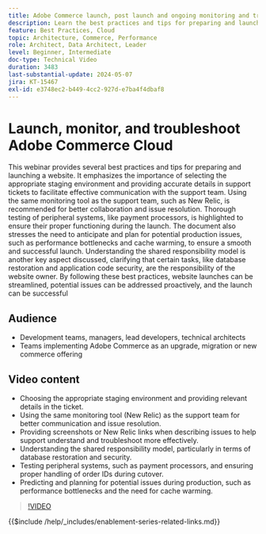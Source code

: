 ```yaml
---
title: Adobe Commerce launch, post launch and ongoing monitoring and troubleshooting
description: Learn the best practices and tips for preparing and launching a website. Learn about choosing the right staging environment, providing relevant details in support tickets, and using the same monitoring tool as the support team for better communication.
feature: Best Practices, Cloud
topic: Architecture, Commerce, Performance
role: Architect, Data Architect, Leader
level: Beginner, Intermediate
doc-type: Technical Video
duration: 3483
last-substantial-update: 2024-05-07
jira: KT-15467
exl-id: e3748ec2-b449-4cc2-927d-e7ba4f4dbaf8
---
```

# Launch, monitor, and troubleshoot Adobe Commerce Cloud

This webinar provides several best practices and tips for preparing and launching a website. It emphasizes the importance of selecting the appropriate staging environment and providing accurate details in support tickets to facilitate effective communication with the support team. Using the same monitoring tool as the support team, such as New Relic, is recommended for better collaboration and issue resolution. Thorough testing of peripheral systems, like payment processors, is highlighted to ensure their proper functioning during the launch. The document also stresses the need to anticipate and plan for potential production issues, such as performance bottlenecks and cache warming, to ensure a smooth and successful launch. Understanding the shared responsibility model is another key aspect discussed, clarifying that certain tasks, like database restoration and application code security, are the responsibility of the website owner. By following these best practices, website launches can be streamlined, potential issues can be addressed proactively, and the launch can be successful

## Audience

* Development teams, managers, lead developers, technical architects
* Teams implementing Adobe Commerce as an upgrade, migration or new commerce offering

## Video content

* Choosing the appropriate staging environment and providing relevant details in the ticket. 
* Using the same monitoring tool (New Relic) as the support team for better communication and issue resolution. 
* Providing screenshots or New Relic links when describing issues to help support understand and troubleshoot more effectively.
* Understanding the shared responsibility model, particularly in terms of database restoration and security.
* Testing peripheral systems, such as payment processors, and ensuring proper handling of order IDs during cutover.
* Predicting and planning for potential issues during production, such as performance bottlenecks and the need for cache warming.


>[!VIDEO](https://video.tv.adobe.com/v/3428990?learn=on)

{{$include /help/_includes/enablement-series-related-links.md}}
